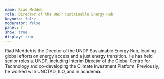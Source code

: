 ```yaml
---
name: Riad Meddeb
role: Director of the UNDP Sustainable Energy Hub
keynote: false
moderator: false
panel: f
show: true
display: true
---
```



Riad Meddeb is the Director of the UNDP Sustainable Energy Hub, leading global efforts on energy access and a just energy transition. He has held senior roles at UNDP, including Interim Director of the Global Centre for Technology and co-developing the Climate Investment Platform. Previously, he worked with UNCTAD, ILO, and in academia.
